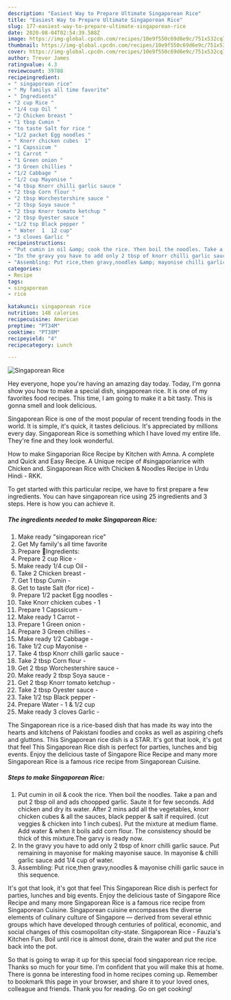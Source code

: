 ```yaml
---
description: "Easiest Way to Prepare Ultimate Singaporean Rice"
title: "Easiest Way to Prepare Ultimate Singaporean Rice"
slug: 177-easiest-way-to-prepare-ultimate-singaporean-rice
date: 2020-08-04T02:54:39.588Z
image: https://img-global.cpcdn.com/recipes/10e9f550c69d6e9c/751x532cq70/singaporean-rice-recipe-main-photo.jpg
thumbnail: https://img-global.cpcdn.com/recipes/10e9f550c69d6e9c/751x532cq70/singaporean-rice-recipe-main-photo.jpg
cover: https://img-global.cpcdn.com/recipes/10e9f550c69d6e9c/751x532cq70/singaporean-rice-recipe-main-photo.jpg
author: Trevor James
ratingvalue: 4.3
reviewcount: 39788
recipeingredient:
- " singaporean rice"
- " My familys all time favorite"
- " Ingredients"
- "2 cup Rice "
- "1/4 cup Oil "
- "2 Chicken breast "
- "1 tbsp Cumin "
- "to taste Salt for rice "
- "1/2 packet Egg noodles "
- " Knorr chicken cubes  1"
- "1 Capssicum "
- "1 Carrot "
- "1 Green onion "
- "3 Green chillies "
- "1/2 Cabbage "
- "1/2 cup Mayonise "
- "4 tbsp Knorr chilli garlic sauce "
- "2 tbsp Corn flour "
- "2 tbsp Worchestershire sauce "
- "2 tbsp Soya sauce "
- "2 tbsp Knorr tomato ketchup "
- "2 tbsp Oyester sauce "
- "1/2 tsp Black pepper "
- " Water  1  12 cup"
- "3 cloves Garlic "
recipeinstructions:
- "Put cumin in oil &amp; cook the rice. Yhen boil the noodles. Take a pan and put 2 tbsp oil and ads choopped garlic. Saute it for few seconds. Add chicken and dry its water. After 2 mins add all the vegetables, knorr chicken cubes &amp; all the sauces, black pepper &amp; salt if required. (cut veggies &amp; chicken into 1 inch cubes). Put the mixture at medium flame. Add water &amp; when it boils add corn flour. The consistency should be thick of this mixture.The garvy is ready now."
- "In the gravy you have to add only 2 tbsp of knorr chilli garlic sauce. Put remaining in mayonise for making mayonise sauce. In mayonise &amp; chilli garlic sauce add 1/4 cup of water."
- "Assembling: Put rice,then gravy,noodles &amp; mayonise chilli garlic sauce in this sequence."
categories:
- Recipe
tags:
- singaporean
- rice

katakunci: singaporean rice 
nutrition: 148 calories
recipecuisine: American
preptime: "PT34M"
cooktime: "PT38M"
recipeyield: "4"
recipecategory: Lunch

---
```



![Singaporean Rice](https://img-global.cpcdn.com/recipes/10e9f550c69d6e9c/751x532cq70/singaporean-rice-recipe-main-photo.jpg)

Hey everyone, hope you're having an amazing day today. Today, I'm gonna show you how to make a special dish, singaporean rice. It is one of my favorites food recipes. This time, I am going to make it a bit tasty. This is gonna smell and look delicious.

Singaporean Rice is one of the most popular of recent trending foods in the world. It is simple, it's quick, it tastes delicious. It's appreciated by millions every day. Singaporean Rice is something which I have loved my entire life. They're fine and they look wonderful.

How to make Singaporian Rice Recipe by Kitchen with Amna. A complete and Quick and Easy Recipe. A Unique recipe of #singaporianrice with Chicken and. Singaporean Rice with Chicken &amp; Noodles Recipe in Urdu Hindi - RKK.


To get started with this particular recipe, we have to first prepare a few ingredients. You can have singaporean rice using 25 ingredients and 3 steps. Here is how you can achieve it.

<!--inarticleads1-->

##### The ingredients needed to make Singaporean Rice:

1. Make ready  &#34;singaporean rice&#34;
1. Get  My family&#39;s all time favorite
1. Prepare  🔹Ingredients:
1. Prepare 2 cup Rice -
1. Make ready 1/4 cup Oil -
1. Take 2 Chicken breast -
1. Get 1 tbsp Cumin -
1. Get to taste Salt (for rice) -
1. Prepare 1/2 packet Egg noodles -
1. Take  Knorr chicken cubes - 1
1. Prepare 1 Capssicum -
1. Make ready 1 Carrot -
1. Prepare 1 Green onion -
1. Prepare 3 Green chillies -
1. Make ready 1/2 Cabbage -
1. Take 1/2 cup Mayonise -
1. Take 4 tbsp Knorr chilli garlic sauce -
1. Take 2 tbsp Corn flour -
1. Get 2 tbsp Worchestershire sauce -
1. Make ready 2 tbsp Soya sauce -
1. Get 2 tbsp Knorr tomato ketchup -
1. Take 2 tbsp Oyester sauce -
1. Take 1/2 tsp Black pepper -
1. Prepare  Water - 1 &amp; 1/2 cup
1. Make ready 3 cloves Garlic -


The Singaporean rice is a rice-based dish that has made its way into the hearts and kitchens of Pakistani foodies and cooks as well as aspiring chefs and gluttons. This Singaporean rice dish is a STAR. It&#39;s got that look, it&#39;s got that feel This Singaporean Rice dish is perfect for parties, lunches and big events. Enjoy the delicious taste of Singapore Rice Recipe and many more Singaporean Rice is a famous rice recipe from Singaporean Cuisine. 

<!--inarticleads2-->

##### Steps to make Singaporean Rice:

1. Put cumin in oil &amp; cook the rice. Yhen boil the noodles. Take a pan and put 2 tbsp oil and ads choopped garlic. Saute it for few seconds. Add chicken and dry its water. After 2 mins add all the vegetables, knorr chicken cubes &amp; all the sauces, black pepper &amp; salt if required. (cut veggies &amp; chicken into 1 inch cubes). Put the mixture at medium flame. Add water &amp; when it boils add corn flour. The consistency should be thick of this mixture.The garvy is ready now.
1. In the gravy you have to add only 2 tbsp of knorr chilli garlic sauce. Put remaining in mayonise for making mayonise sauce. In mayonise &amp; chilli garlic sauce add 1/4 cup of water.
1. Assembling: Put rice,then gravy,noodles &amp; mayonise chilli garlic sauce in this sequence.


It&#39;s got that look, it&#39;s got that feel This Singaporean Rice dish is perfect for parties, lunches and big events. Enjoy the delicious taste of Singapore Rice Recipe and many more Singaporean Rice is a famous rice recipe from Singaporean Cuisine. Singaporean cuisine encompasses the diverse elements of culinary culture of Singapore — derived from several ethnic groups which have developed through centuries of political, economic, and social changes of this cosmopolitan city-state. Singaporean Rice - Fauzia&#39;s Kitchen Fun. Boil until rice is almost done, drain the water and put the rice back into the pot. 

So that is going to wrap it up for this special food singaporean rice recipe. Thanks so much for your time. I'm confident that you will make this at home. There is gonna be interesting food in home recipes coming up. Remember to bookmark this page in your browser, and share it to your loved ones, colleague and friends. Thank you for reading. Go on get cooking!
